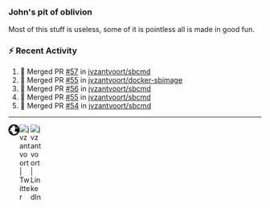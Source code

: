 ### John's pit of oblivion

Most of this stuff is useless, some of it is pointless all is made in good fun.

### :zap: Recent Activity

<!--START_SECTION:activity-->
1. 🎉 Merged PR [#57](https://github.com/jvzantvoort/sbcmd/pull/57) in [jvzantvoort/sbcmd](https://github.com/jvzantvoort/sbcmd)
2. 🎉 Merged PR [#55](https://github.com/jvzantvoort/docker-sbimage/pull/55) in [jvzantvoort/docker-sbimage](https://github.com/jvzantvoort/docker-sbimage)
3. 🎉 Merged PR [#56](https://github.com/jvzantvoort/sbcmd/pull/56) in [jvzantvoort/sbcmd](https://github.com/jvzantvoort/sbcmd)
4. 🎉 Merged PR [#55](https://github.com/jvzantvoort/sbcmd/pull/55) in [jvzantvoort/sbcmd](https://github.com/jvzantvoort/sbcmd)
5. 🎉 Merged PR [#54](https://github.com/jvzantvoort/sbcmd/pull/54) in [jvzantvoort/sbcmd](https://github.com/jvzantvoort/sbcmd)
<!--END_SECTION:activity-->

---

[<img align="left" alt="jvzantvoort.org" width="22px" src="https://raw.githubusercontent.com/iconic/open-iconic/master/svg/globe.svg" />][website]
[<img align="left" alt="jvzantvoort | Twitter" width="22px" src="https://cdn.jsdelivr.net/npm/simple-icons@v3/icons/twitter.svg" />][twitter]
[<img align="left" alt="jvzantvoort | LinkedIn" width="22px" src="https://cdn.jsdelivr.net/npm/simple-icons@v3/icons/linkedin.svg" />][linkedin]


[website]: https://vanzantvoort.org/
[twitter]: https://twitter.com/jvanzantvoort
[linkedin]: https://www.linkedin.com/in/johnvanzantvoort/
